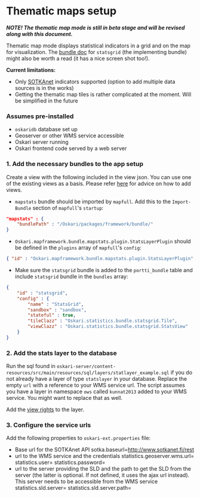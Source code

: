 # Thematic maps setup

***NOTE! The thematic map mode is still in beta stage and will be revised along with this document.***

Thematic map mode displays statistical indicators in a grid and on the map for visualization. The [bundle doc](/documentation/bundles/statistics/statsgrid) for `statsgrid` (the implementing bundle) might also be worth a read (it has a nice screen shot too!).

**Current limitations:**

* Only [SOTKAnet](http://uusi.sotkanet.fi/portal/page/portal/etusivu) indicators supported (option to add multiple data sources is in the works)
* Getting the thematic map tiles is rather complicated at the moment. Will be simplified in the future

### Assumes pre-installed

* `oskaridb` database set up
* Geoserver or other WMS service accessible
* Oskari server running
* Oskari frontend code served by a web server

### 1. Add the necessary bundles to the app setup

Create a view with the following included in the view json. You can use one of the existing views as a basis. Please refer [here](http://localhost:3003/documentation/backend/database-populate) for advice on how to add views.

* `mapstats` bundle should be imported by `mapfull`. Add this to the `Import-Bundle` section of `mapfull`'s `startup`:
```json
"mapstats" : {
    "bundlePath" : "/Oskari/packages/framework/bundle/"
}
```
* `Oskari.mapframework.bundle.mapstats.plugin.StatsLayerPlugin` should be defined in the `plugins` array of `mapfull`'s `config`:
```json
{ "id" : "Oskari.mapframework.bundle.mapstats.plugin.StatsLayerPlugin" }
```
* Make sure the `statsgrid` bundle is added to the `portti_bundle` table and include `statsgrid` bundle in the `bundles` array:
```json
{
    "id" : "statsgrid",
    "config" : {
        "name" : "StatsGrid",
        "sandbox" : "sandbox",
        "stateful" : true,
        "tileClazz" : "Oskari.statistics.bundle.statsgrid.Tile",
        "viewClazz" : "Oskari.statistics.bundle.statsgrid.StatsView"
    }
}
```

### 2. Add the stats layer to the database

Run the sql found in `oskari-server/content-resources/src/main/resources/sql/layers/statlayer_example.sql` if you do not already have a layer of type `statslayer` in your database. Replace the empty `url` with a reference to your WMS service url. The script assumes you have a layer in namespace `ows` called `kunnat2013` added to your WMS service. You might want to replace that as well.

Add the [view rights](/documentation/backend/permissions) to the layer.

### 3. Configure the service urls

Add the following properties to `oskari-ext.properties` file:

* Base url for the SOTKAnet API
        sotka.baseurl=http://www.sotkanet.fi/rest
* url to the WMS service and the credentials
        statistics.geoserver.wms.url=
        statistics.user=
        statistics.password=
* url to the server providing the SLD and the path to get the SLD from the server (the latter is optional. If not defined, it uses the ajax url instead). This server needs to be accessible from the WMS service
        statistics.sld.server=
        statistics.sld.server.path=
